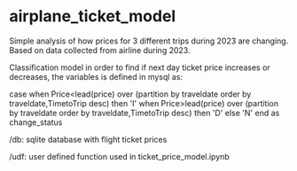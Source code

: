 # airplane_ticket_model

Simple analysis of how prices for 3 different trips during 2023 are changing. Based on data collected from airline during 2023.

Classification model in order to find if next day ticket price increases or decreases, the variables is 
defined in mysql as:

case when Price<lead(price) over (partition by traveldate order by traveldate,TimetoTrip desc) then 'I'
when Price>lead(price) over (partition by traveldate order by traveldate,TimetoTrip desc) then 'D'
else 'N' end as change_status


/db: sqlite database with flight ticket prices

/udf: user defined function used in ticket_price_model.ipynb
